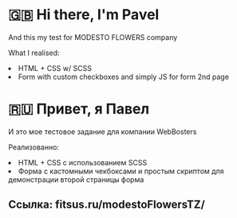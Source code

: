 <h1>🇬🇧 Hi there, I'm Pavel</h1>

And this my test for MODESTO FLOWERS company

What I realised:

<li>HTML + CSS w/ SCSS</li>
<li>Form with custom checkboxes and simply JS for form 2nd page</li>

<h1>🇷🇺 Привет, я Павел</h1>

И это мое тестовое задание для компании WebBosters

Реализованно:

<li>HTML + CSS с использованием SCSS</li>
<li>Форма с кастомными чекбоксами и простым скриптом для демонстрации второй страницы форма</li>


<h2>Ссылка: fitsus.ru/modestoFlowersTZ/</h2>
